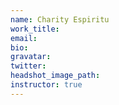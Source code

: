 ```yaml
---
name: Charity Espiritu
work_title:
email:
bio:
gravatar:
twitter:
headshot_image_path:
instructor: true
---
```


